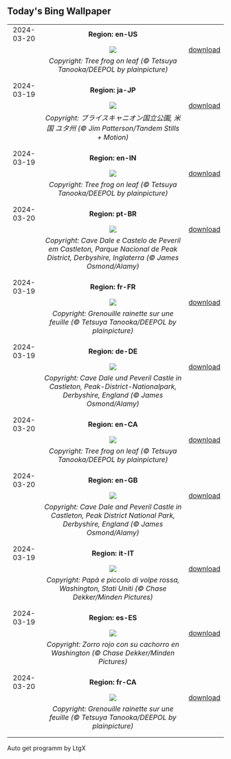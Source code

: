 ## Today's Bing Wallpaper
|      |      |      |
| :----: | :----: | :----: |
|2024-03-20|**Region: en-US**||
||![](https://www.bing.com/th?id=OHR.SpringFrog_EN-US7109699294_UHD.jpg&pid=hp&w=1152&h=648&rs=1&c=4)| [download](https://www.bing.com/th?id=OHR.SpringFrog_EN-US7109699294_UHD.jpg)|
||*Copyright: Tree frog on leaf (© Tetsuya Tanooka/DEEPOL by plainpicture)*
||
|||
|2024-03-19|**Region: ja-JP**||
||![](https://www.bing.com/th?id=OHR.BryceSnow_JA-JP4938121574_UHD.jpg&pid=hp&w=1152&h=648&rs=1&c=4)| [download](https://www.bing.com/th?id=OHR.BryceSnow_JA-JP4938121574_UHD.jpg)|
||*Copyright: ブライスキャニオン国立公園, 米国 ユタ州 (© Jim Patterson/Tandem Stills + Motion)*
||
|||
|2024-03-19|**Region: en-IN**||
||![](https://www.bing.com/th?id=OHR.SpringFrog_EN-IN2337818146_UHD.jpg&pid=hp&w=1152&h=648&rs=1&c=4)| [download](https://www.bing.com/th?id=OHR.SpringFrog_EN-IN2337818146_UHD.jpg)|
||*Copyright: Tree frog on leaf (© Tetsuya Tanooka/DEEPOL by plainpicture)*
||
|||
|2024-03-20|**Region: pt-BR**||
||![](https://www.bing.com/th?id=OHR.SpringFrog_PT-BR2957338911_UHD.jpg&pid=hp&w=1152&h=648&rs=1&c=4)| [download](https://www.bing.com/th?id=OHR.SpringFrog_PT-BR2957338911_UHD.jpg)|
||*Copyright: Cave Dale e Castelo de Peveril em Castleton, Parque Nacional de Peak District, Derbyshire, Inglaterra (© James Osmond/Alamy)*
||
|||
|2024-03-19|**Region: fr-FR**||
||![](https://www.bing.com/th?id=OHR.SpringFrog_FR-FR3345406891_UHD.jpg&pid=hp&w=1152&h=648&rs=1&c=4)| [download](https://www.bing.com/th?id=OHR.SpringFrog_FR-FR3345406891_UHD.jpg)|
||*Copyright: Grenouille rainette sur une feuille (© Tetsuya Tanooka/DEEPOL by plainpicture)*
||
|||
|2024-03-19|**Region: de-DE**||
||![](https://www.bing.com/th?id=OHR.SpringCaveDale_DE-DE4412731356_UHD.jpg&pid=hp&w=1152&h=648&rs=1&c=4)| [download](https://www.bing.com/th?id=OHR.SpringCaveDale_DE-DE4412731356_UHD.jpg)|
||*Copyright: Cave Dale und Peveril Castle in Castleton, Peak-District-Nationalpark, Derbyshire, England (© James Osmond/Alamy)*
||
|||
|2024-03-20|**Region: en-CA**||
||![](https://www.bing.com/th?id=OHR.SpringFrog_EN-CA2338821027_UHD.jpg&pid=hp&w=1152&h=648&rs=1&c=4)| [download](https://www.bing.com/th?id=OHR.SpringFrog_EN-CA2338821027_UHD.jpg)|
||*Copyright: Tree frog on leaf (© Tetsuya Tanooka/DEEPOL by plainpicture)*
||
|||
|2024-03-20|**Region: en-GB**||
||![](https://www.bing.com/th?id=OHR.SpringCaveDale_EN-GB2092563802_UHD.jpg&pid=hp&w=1152&h=648&rs=1&c=4)| [download](https://www.bing.com/th?id=OHR.SpringCaveDale_EN-GB2092563802_UHD.jpg)|
||*Copyright: Cave Dale and Peveril Castle in Castleton, Peak District National Park, Derbyshire, England (© James Osmond/Alamy)*
||
|||
|2024-03-19|**Region: it-IT**||
||![](https://www.bing.com/th?id=OHR.RedFox_IT-IT0563708572_UHD.jpg&pid=hp&w=1152&h=648&rs=1&c=4)| [download](https://www.bing.com/th?id=OHR.RedFox_IT-IT0563708572_UHD.jpg)|
||*Copyright: Papà e piccolo di volpe rossa, Washington, Stati Uniti (© Chase Dekker/Minden Pictures)*
||
|||
|2024-03-19|**Region: es-ES**||
||![](https://www.bing.com/th?id=OHR.RedFox_ES-ES2820174785_UHD.jpg&pid=hp&w=1152&h=648&rs=1&c=4)| [download](https://www.bing.com/th?id=OHR.RedFox_ES-ES2820174785_UHD.jpg)|
||*Copyright: Zorro rojo con su cachorro en Washington (© Chase Dekker/Minden Pictures)*
||
|||
|2024-03-20|**Region: fr-CA**||
||![](https://www.bing.com/th?id=OHR.SpringFrog_FR-CA0188635283_UHD.jpg&pid=hp&w=1152&h=648&rs=1&c=4)| [download](https://www.bing.com/th?id=OHR.SpringFrog_FR-CA0188635283_UHD.jpg)|
||*Copyright: Grenouille rainette sur une feuille (© Tetsuya Tanooka/DEEPOL by plainpicture)*
||
|||

Auto get programm by LtgX

